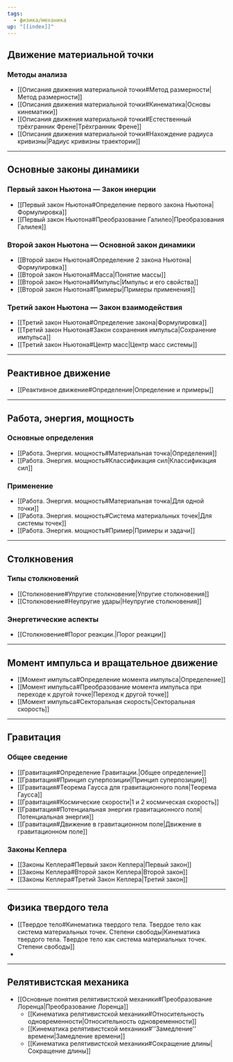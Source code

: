 ```yaml
---
tags:
  - физика/механика
up: "[[index]]"
---
```

## Движение материальной точки

### Методы анализа

- [[Описания движения материальной точки#Метод размерности|Метод размерности]]
- [[Описания движения материальной точки#Кинематика|Основы кинематики]]
- [[Описания движения материальной точки#Естественный трёхгранник Френе|Трёхгранник Френе]]
- [[Описания движения материальной точки#Нахождение радиуса кривизны|Радиус кривизны траектории]]
---

## Основные законы динамики

### Первый закон Ньютона — Закон инерции

- [[Первый закон Ньютона#Определение первого закона Ньютона|Формулировка]]
- [[Первый закон Ньютона#Преобразование Галилео|Преобразования Галилея]]

### Второй закон Ньютона — Основной закон динамики

- [[Второй закон Ньютона#Определение 2 закона Ньютона|Формулировка]]
- [[Второй закон Ньютона#Масса|Понятие массы]]
- [[Второй закон Ньютона#Импульс|Импульс и его свойства]]
- [[Второй закон Ньютона#Примеры|Примеры применения]]

### Третий закон Ньютона — Закон взаимодействия

- [[Третий закон Ньютона#Определение закона|Формулировка]]
- [[Третий закон Ньютона#Закон сохранения импульса|Сохранение импульса]]
- [[Третий закон Ньютона#Центр масс|Центр масс системы]]
---

## Реактивное движение

- [[Реактивное движение#Определение|Определение и примеры]]
---

## Работа, энергия, мощность

### Основные определения

- [[Работа. Энергия. мощность#Материальная точка|Определения]]
- [[Работа. Энергия. мощность#Классификация сил|Классификация сил]]

### Применение

- [[Работа. Энергия. мощность#Материальная точка|Для одной точки]]
- [[Работа. Энергия. мощность#Система материальных точек|Для системы точек]]
- [[Работа. Энергия. мощность#Пример|Примеры и задачи]]
---

## Столкновения

### Типы столкновений

- [[Столкновение#Упругие столкновение|Упругие столкновения]]
- [[Столкновение#Неупругие удары|Неупругие столкновения]]

### Энергетические аспекты

- [[Столкновение#Порог реакции.|Порог реакции]]
---

## Момент импульса и вращательное движение

- [[Момент импульса#Определение момента импульса|Определение]]
- [[Момент импульса#Преобразование момента импульса при переходе к другой точке|Переход к другой точке]]
- [[Момент импульса#Секторальная скорость|Секторальная скорость]]

---

## Гравитация

### Общее сведение

- [[Гравитация#Определение Гравитации.|Общее определение]]
- [[Гравитация#Принцип суперпозиции|Принцип суперпозиции]]
- [[Гравитация#Теорема Гаусса для гравитационного поля|Теорема Гаусса]]
- [[Гравитация#Космические скорости|1 и 2 космическая скорость]]
- [[Гравитация#Потенциальная энергия гравитационного поля|Потенциальная энергия]]
- [[Гравитация#Движение в гравитационном поле|Движение в гравитационном поле]]


### Законы Кеплера
- [[Законы Кеплера#Первый закон Кеплера|Первый закон]]
- [[Законы Кеплера#Второй закон Кеплера|Второй закон]]
- [[Законы Кеплера#Третий Закон Кеплера|Третий закон]]

---
## Физика твердого тела

- [[Твердое тело#Кинематика твердого тела. Твердое тело как система материальных точек. Степени свободы|Кинематика твердого тела. Твердое тело как система материальных точек. Степени свободы]]
- 

--- 
## Релятивистская механика
- [[Основные понятия релятивистской механики#Преобразование Лоренца|Преобразование Лоренца]]
	- [[Кинематика релятивистской механики#Относительность одновременности|Относительность одновременности]]
	- [[Кинематика релятивистской механики#''Замедление'' времени|Замедление времени]]
	- [[Кинематика релятивистской механики#Сокращение длины|Сокращение длины]]







